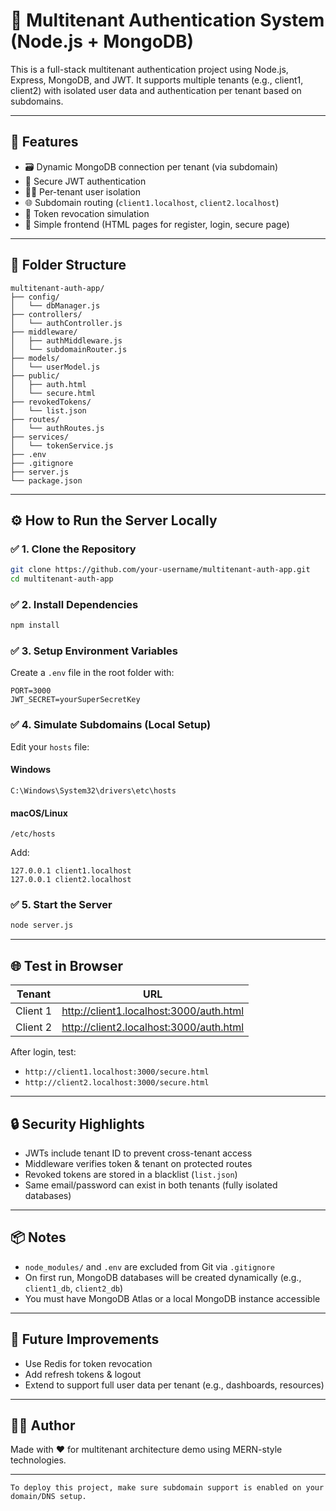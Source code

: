 # 🏢 Multitenant Authentication System (Node.js + MongoDB)

This is a full-stack multitenant authentication project using Node.js, Express, MongoDB, and JWT. It supports multiple tenants (e.g., client1, client2) with isolated user data and authentication per tenant based on subdomains.

---

## 🚀 Features

- 🗃️ Dynamic MongoDB connection per tenant (via subdomain)
- 🔐 Secure JWT authentication
- 🧍‍♂️ Per-tenant user isolation
- 🌐 Subdomain routing (`client1.localhost`, `client2.localhost`)
- 🚫 Token revocation simulation
- 🧾 Simple frontend (HTML pages for register, login, secure page)

---

## 📁 Folder Structure

```
multitenant-auth-app/
├── config/
│   └── dbManager.js
├── controllers/
│   └── authController.js
├── middleware/
│   ├── authMiddleware.js
│   └── subdomainRouter.js
├── models/
│   └── userModel.js
├── public/
│   ├── auth.html
│   └── secure.html
├── revokedTokens/
│   └── list.json
├── routes/
│   └── authRoutes.js
├── services/
│   └── tokenService.js
├── .env
├── .gitignore
├── server.js
└── package.json
```

---

## ⚙️ How to Run the Server Locally

### ✅ 1. Clone the Repository

```bash
git clone https://github.com/your-username/multitenant-auth-app.git
cd multitenant-auth-app
```

### ✅ 2. Install Dependencies

```bash
npm install
```

### ✅ 3. Setup Environment Variables

Create a `.env` file in the root folder with:

```
PORT=3000
JWT_SECRET=yourSuperSecretKey
```

### ✅ 4. Simulate Subdomains (Local Setup)

Edit your `hosts` file:

#### Windows
```
C:\Windows\System32\drivers\etc\hosts
```

#### macOS/Linux
```
/etc/hosts
```

Add:

```
127.0.0.1 client1.localhost
127.0.0.1 client2.localhost
```

### ✅ 5. Start the Server

```bash
node server.js
```

---

## 🌐 Test in Browser

| Tenant | URL |
|--------|-----|
| Client 1 | http://client1.localhost:3000/auth.html |
| Client 2 | http://client2.localhost:3000/auth.html |

After login, test:

- `http://client1.localhost:3000/secure.html`
- `http://client2.localhost:3000/secure.html`

---

## 🔒 Security Highlights

- JWTs include tenant ID to prevent cross-tenant access
- Middleware verifies token & tenant on protected routes
- Revoked tokens are stored in a blacklist (`list.json`)
- Same email/password can exist in both tenants (fully isolated databases)

---

## 📦 Notes

- `node_modules/` and `.env` are excluded from Git via `.gitignore`
- On first run, MongoDB databases will be created dynamically (e.g., `client1_db`, `client2_db`)
- You must have MongoDB Atlas or a local MongoDB instance accessible

---

## 📌 Future Improvements

- Use Redis for token revocation
- Add refresh tokens & logout
- Extend to support full user data per tenant (e.g., dashboards, resources)

---

## 👨‍💻 Author

Made with ❤️ for multitenant architecture demo using MERN-style technologies.

---

```
To deploy this project, make sure subdomain support is enabled on your domain/DNS setup.
```